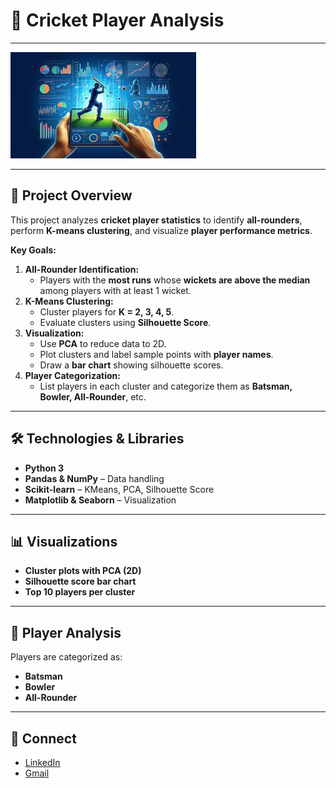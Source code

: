 # 🏏 Cricket Player Analysis
---
![Project Thumbnail](cricket.jpeg)

---

## 📌 Project Overview
This project analyzes **cricket player statistics** to identify **all-rounders**, perform **K-means clustering**, and visualize **player performance metrics**.

**Key Goals:**
1. **All-Rounder Identification:**  
   - Players with the **most runs** whose **wickets are above the median** among players with at least 1 wicket.
2. **K-Means Clustering:**  
   - Cluster players for **K = 2, 3, 4, 5**.
   - Evaluate clusters using **Silhouette Score**.
3. **Visualization:**  
   - Use **PCA** to reduce data to 2D.
   - Plot clusters and label sample points with **player names**.
   - Draw a **bar chart** showing silhouette scores.
4. **Player Categorization:**  
   - List players in each cluster and categorize them as **Batsman, Bowler, All-Rounder**, etc.

---

## 🛠 Technologies & Libraries
- **Python 3**  
- **Pandas & NumPy** – Data handling  
- **Scikit-learn** – KMeans, PCA, Silhouette Score  
- **Matplotlib & Seaborn** – Visualization  

---

## 📊 Visualizations
- **Cluster plots with PCA (2D)**
- **Silhouette score bar chart**
- **Top 10 players per cluster**

---

## 🏏 Player Analysis
Players are categorized as:
- **Batsman**
- **Bowler**
- **All-Rounder**

---

## 🤝 Connect

- [LinkedIn](https://www.linkedin.com/in/varsha-shekhar)
- [Gmail](varshaiyer96@gmail.com)
